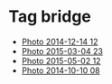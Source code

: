 <!--
title: Tag bridge
date: 2020-06-28T14:38:47.965Z
tags:
-->
# Tag bridge

 * [Photo 2014-12-14 12](105170315382.md)
 * [Photo 2015-03-04 23](112731739222.md)
 * [Photo 2015-05-02 12](117933266427.md)
 * [Photo 2014-10-10 08](99632990707.md)